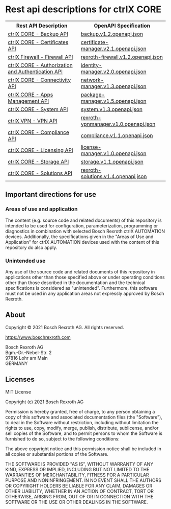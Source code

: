 # Rest api descriptions for ctrlX CORE

<table>
  <tbody>
    <tr>
      <th>Rest API Description</th>
      <th>OpenAPI Specification</th>
    </tr>
    <tr>
      <td><a href="../../app/?urls.primaryName=Backup%20API%20v1.2">ctrlX CORE - Backup API</a></td>
      <td><a href="./rexroth-deviceadmin/backup/backup.v1.2.openapi.json">backup.v1.2.openapi.json</a></td>
    </tr>
    <tr>
      <td><a href="../../app/?urls.primaryName=Bosch%20Rexroth%20Certificate%20Service%20v2.1">ctrlX CORE - Certificates API</a></td>
      <td><a href="./rexroth-deviceadmin/certificate-manager/certificate-manager.v2.1.openapi.json">certificate-manager.v2.1.openapi.json</a></td>
    </tr>
    <tr>
      <td><a href="../../app/?urls.primaryName=Bosch%20Rexroth%20Firewall%20Service%20v1.2">ctrlX Firewall - Firewall API</a></td>
      <td><a href="./rexroth-firewall/rexroth-firewall.v1.2.openapi.json">rexroth-firewall.v1.2.openapi.json</a></td>
    </tr>
    <tr>
      <td><a href="../../app/?urls.primaryName=Bosch%20Rexroth%20Identity%20Manager%20Service%20v2.0">ctrlX CORE - Authorization and Authentication API</a></td>
      <td><a href="./rexroth-deviceadmin/identity-manager/identity-manager.v2.0.openapi.json">identity-manager.v2.0.openapi.json</a></td>
    </tr>
    <tr>
      <td><a href="../../app/?urls.primaryName=Bosch%20Rexroth%20Network%20Manager%20Service%20v1.3">ctrlX CORE - Connectivity API</a></td>
      <td><a href="./rexroth-deviceadmin/network-manager/network-manager.v1.3.openapi.json">network-manager.v1.3.openapi.json</a></td>
    </tr>
    <tr>
      <td><a href="../../app/?urls.primaryName=Bosch%20Rexroth%20Package%20Manager%20Service%20v1.5">ctrlX CORE - Apps Management API</a></td>
      <td><a href="./rexroth-deviceadmin/package-manager/package-manager.v1.5.openapi.json">package-manager.v1.5.openapi.json</a></td>
    </tr>
    <tr>
      <td><a href="../../app/?urls.primaryName=Bosch%20Rexroth%20System%20Services%20v1.3">ctrlX CORE - System API</a></td>
      <td><a href="./rexroth-deviceadmin/system/system.v1.3.openapi.json">system.v1.3.openapi.json</a></td>
    </tr>
    <tr>
      <td><a href="../../app/?urls.primaryName=Bosch%20Rexroth%20VPN%20Manager%20Service%20v1.0">ctrlX VPN - VPN API</a></td>
      <td><a href="./rexroth-vpnmanager/rexroth-vpnmanager.v1.0.openapi.json">rexroth-vpnmanager.v1.0.openapi.json</a></td>
    </tr>
    <tr>
      <td><a href="../../app/?urls.primaryName=Compliance%20API%20Service%20v1.1">ctrlX CORE - Compliance API</a></td>
      <td><a href="./rexroth-deviceadmin/compliance/compliance.v1.1.openapi.json">compliance.v1.1.openapi.json</a></td>
    </tr>
    <tr>
      <td><a href="../../app/?urls.primaryName=License%20Manager%20API%20v1.0">ctrlX CORE - Licensing API</a></td>
      <td><a href="./rexroth-deviceadmin/license-manager/license-manager.v1.0.openapi.json">license-manager.v1.0.openapi.json</a></td>
    </tr>
    <tr>
      <td><a href="../../app/?urls.primaryName=Rest-API%20description%20to%20manage%20%28removable%29%20storage%20media%20v1.1">ctrlX CORE - Storage API</a></td>
      <td><a href="./rexroth-deviceadmin/storage/storage.v1.1.openapi.json">storage.v1.1.openapi.json</a></td>
    </tr>
    <tr>
      <td><a href="../../app/?urls.primaryName=Solutions%20API%20v1.4">ctrlX CORE - Solutions API</a></td>
      <td><a href="./rexroth-solutions/rexroth-solutions.v1.4.openapi.json">rexroth-solutions.v1.4.openapi.json</a></td>
    </tr>
  </tbody>
</table>

## Important directions for use

### Areas of use and application

The content (e.g. source code and related documents) of this repository is intended to be used for configuration, parameterization, programming or diagnostics in combination with selected Bosch Rexroth ctrlX AUTOMATION devices.
Additionally, the specifications given in the "Areas of Use and Application" for ctrlX AUTOMATION devices used with the content of this repository do also apply.

### Unintended use

Any use of the source code and related documents of this repository in applications other than those specified above or under operating conditions other than those described in the documentation and the technical specifications is considered as "unintended". Furthermore, this software must not be used in any application areas not expressly approved by Bosch Rexroth.

## About

Copyright © 2021 Bosch Rexroth AG. All rights reserved.

<https://www.boschrexroth.com>

Bosch Rexroth AG  
Bgm.-Dr.-Nebel-Str. 2  
97816 Lohr am Main  
GERMANY  

## Licenses

MIT License

Copyright (c) 2021 Bosch Rexroth AG

Permission is hereby granted, free of charge, to any person obtaining a copy
of this software and associated documentation files (the "Software"), to deal
in the Software without restriction, including without limitation the rights
to use, copy, modify, merge, publish, distribute, sublicense, and/or sell
copies of the Software, and to permit persons to whom the Software is
furnished to do so, subject to the following conditions:

The above copyright notice and this permission notice shall be included in all
copies or substantial portions of the Software.

THE SOFTWARE IS PROVIDED "AS IS", WITHOUT WARRANTY OF ANY KIND, EXPRESS OR
IMPLIED, INCLUDING BUT NOT LIMITED TO THE WARRANTIES OF MERCHANTABILITY,
FITNESS FOR A PARTICULAR PURPOSE AND NONINFRINGEMENT. IN NO EVENT SHALL THE
AUTHORS OR COPYRIGHT HOLDERS BE LIABLE FOR ANY CLAIM, DAMAGES OR OTHER
LIABILITY, WHETHER IN AN ACTION OF CONTRACT, TORT OR OTHERWISE, ARISING FROM,
OUT OF OR IN CONNECTION WITH THE SOFTWARE OR THE USE OR OTHER DEALINGS IN THE
SOFTWARE.